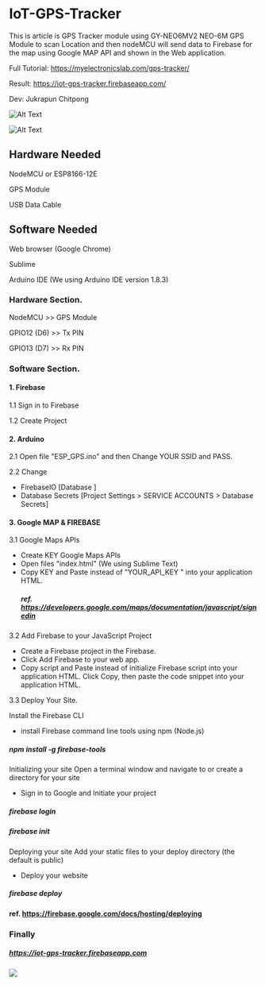 # IoT-GPS-Tracker
This is article is GPS Tracker module using GY-NEO6MV2 NEO-6M GPS Module to scan Location and then nodeMCU will send data to Firebase for the map using Google MAP API and shown in the Web application.

Full Tutorial: https://myelectronicslab.com/gps-tracker/

Result: https://iot-gps-tracker.firebaseapp.com/

Dev: Jukrapun Chitpong

![Alt Text](https://firebasestorage.googleapis.com/v0/b/iot-gps-tracker.appspot.com/o/IoT_GPS_Diagram.jpg?alt=media&token=227d625b-37ca-451a-a0d0-7c0e63c43bd7)

![Alt Text](https://firebasestorage.googleapis.com/v0/b/iot-gps-tracker.appspot.com/o/IoT_GPS_055.jpg?alt=media&token=d6ce1c8a-df89-4ae8-b90d-178e5ff7fca9)

## Hardware Needed


NodeMCU or ESP8166-12E

GPS Module

USB Data Cable

## Software Needed


Web browser (Google Chrome)

Sublime

Arduino IDE (We using Arduino IDE version 1.8.3)

### Hardware Section.
NodeMCU  >> GPS Module

GPIO12 (D6) >> Tx PIN

GPIO13 (D7) >> Rx PIN

### Software Section.

#### 1. Firebase

1.1 Sign in to Firebase

1.2 Create Project

#### 2. Arduino

2.1 Open file "ESP_GPS.ino" and then Change YOUR SSID and PASS.

2.2 Change
- FirebaseIO [Database ]
- Database Secrets [Project  Settings > SERVICE ACCOUNTS > Database Secrets]

#### 3. Google MAP & FIREBASE
3.1 Google Maps APIs
- Create KEY Google Maps APIs 
- Open files "index.html" (We using Sublime Text)
- Copy KEY and Paste instead of  "YOUR_API_KEY " into your application HTML.
  ##### ref. https://developers.google.com/maps/documentation/javascript/signedin
  
3.2 Add Firebase to your JavaScript Project
- Create a Firebase project in the Firebase.
- Click Add Firebase to your web app.
- Copy script and Paste instead of  initialize Firebase script into your application HTML.
  Click Copy, then paste the code snippet into your application HTML.

3.3 Deploy Your Site.

Install the Firebase CLI
- install Firebase command line tools using npm (Node.js)
##### npm install -g firebase-tools
Initializing your site
Open a terminal window and navigate to or create a directory for your site
- Sign in to Google and Initiate your project
##### firebase login 
##### firebase init

Deploying your site
Add your static files to your deploy directory (the default is public)
- Deploy your website
##### firebase deploy
#### ref. https://firebase.google.com/docs/hosting/deploying

### Finally
##### https://iot-gps-tracker.firebaseapp.com

[![](http://img.youtube.com/vi/54FfeH21ptk/0.jpg)](http://www.youtube.com/watch?v=54FfeH21ptk "IoT-GPS-Tracker")

